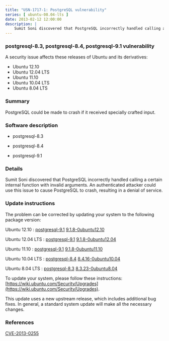 ```yaml
---
title: "USN-1717-1: PostgreSQL vulnerability"
series: [ ubuntu-08.04-lts ]
date: 2013-02-12 12:00:00
description: |
    Sumit Soni discovered that PostgreSQL incorrectly handled calling a certain internal function with invalid arguments. An authenticated attacker could use this issue to cause PostgreSQL to crash, resulting in a denial of service. 
--- 
```

 
### postgresql-8.3, postgresql-8.4, postgresql-9.1 vulnerability

A security issue affects these releases of Ubuntu and its derivatives:

* Ubuntu 12.10
* Ubuntu 12.04 LTS
* Ubuntu 11.10
* Ubuntu 10.04 LTS
* Ubuntu 8.04 LTS

### Summary

PostgreSQL could be made to crash if it received specially crafted input. 

### Software description

* postgresql-8.3 

* postgresql-8.4 

* postgresql-9.1 

### Details

Sumit Soni discovered that PostgreSQL incorrectly handled calling a certain internal function with invalid arguments. An authenticated attacker could use this issue to cause PostgreSQL to crash, resulting in a denial of service. 

### Update instructions

The problem can be corrected by updating your system to the following package version:

Ubuntu 12.10
 : [postgresql-9.1](https://launchpad.net/ubuntu/+source/postgresql-9.1) <span> [9.1.8-0ubuntu12.10](https://launchpad.net/ubuntu/+source/postgresql-9.1/9.1.8-0ubuntu12.10) </span> 

Ubuntu 12.04 LTS
 : [postgresql-9.1](https://launchpad.net/ubuntu/+source/postgresql-9.1) <span> [9.1.8-0ubuntu12.04](https://launchpad.net/ubuntu/+source/postgresql-9.1/9.1.8-0ubuntu12.04) </span> 

Ubuntu 11.10
 : [postgresql-9.1](https://launchpad.net/ubuntu/+source/postgresql-9.1) <span> [9.1.8-0ubuntu11.10](https://launchpad.net/ubuntu/+source/postgresql-9.1/9.1.8-0ubuntu11.10) </span> 

Ubuntu 10.04 LTS
 : [postgresql-8.4](https://launchpad.net/ubuntu/+source/postgresql-8.4) <span> [8.4.16-0ubuntu10.04](https://launchpad.net/ubuntu/+source/postgresql-8.4/8.4.16-0ubuntu10.04) </span> 

Ubuntu 8.04 LTS
 : [postgresql-8.3](https://launchpad.net/ubuntu/+source/postgresql-8.3) <span> [8.3.23-0ubuntu8.04](https://launchpad.net/ubuntu/+source/postgresql-8.3/8.3.23-0ubuntu8.04) </span> 

To update your system, please follow these instructions: [https://wiki.ubuntu.com/Security/Upgrades](https://wiki.ubuntu.com/Security/Upgrades).

This update uses a new upstream release, which includes additional bug fixes. In general, a standard system update will make all the necessary changes. 

### References

 [CVE-2013-0255](http://people.ubuntu.com/~ubuntu-security/cve/CVE-2013-0255)
 
